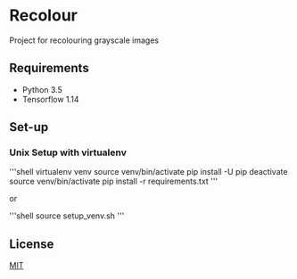 # Recolour

Project for recolouring grayscale images

## Requirements

 - Python 3.5
 - Tensorflow 1.14

## Set-up

### Unix Setup with virtualenv
 '''shell
 virtualenv venv
 source venv/bin/activate
 pip install -U pip
 deactivate
 source venv/bin/activate
 pip install -r requirements.txt
 '''

 or

 '''shell
 source setup_venv.sh
 '''

## License
[MIT](https://choosealicense.com/licenses/mit/)

